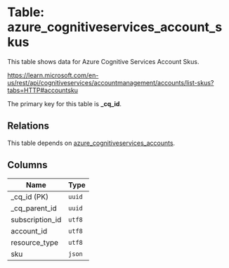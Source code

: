 # Table: azure_cognitiveservices_account_skus

This table shows data for Azure Cognitive Services Account Skus.

https://learn.microsoft.com/en-us/rest/api/cognitiveservices/accountmanagement/accounts/list-skus?tabs=HTTP#accountsku

The primary key for this table is **_cq_id**.

## Relations

This table depends on [azure_cognitiveservices_accounts](azure_cognitiveservices_accounts.md).

## Columns

| Name          | Type          |
| ------------- | ------------- |
|_cq_id (PK)|`uuid`|
|_cq_parent_id|`uuid`|
|subscription_id|`utf8`|
|account_id|`utf8`|
|resource_type|`utf8`|
|sku|`json`|
